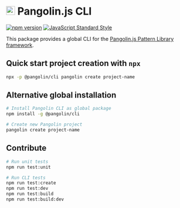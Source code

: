 # <img alt="" src="https://cdn.jsdelivr.net/gh/pangolinjs/brand/icon/icon.svg" width="24"> Pangolin.js CLI

[![npm version][npm-image]][npm-url]
[![JavaScript Standard Style][standard-image]][standard-url]

This package provides a global CLI for the [Pangolin.js Pattern Library framework](https://pangolinjs.org).

## Quick start project creation with `npx`

```bash
npx -p @pangolin/cli pangolin create project-name
```

## Alternative global installation

```bash
# Install Pangolin CLI as global package
npm install -g @pangolin/cli

# Create new Pangolin project
pangolin create project-name
```

## Contribute

```bash
# Run unit tests
npm run test:unit

# Run CLI tests
npm run test:create
npm run test:dev
npm run test:build
npm run test:build:dev
```

[npm-image]: https://img.shields.io/npm/v/@pangolin/cli.svg?style=flat-square&logo=npm
[npm-url]: https://www.npmjs.com/package/@pangolin/cli

[standard-image]: https://img.shields.io/badge/Code_Style-Standard-brightgreen.svg?style=flat-square&logo=javascript&logoColor=white
[standard-url]: https://standardjs.com
